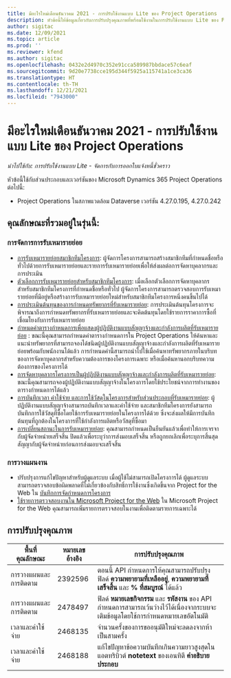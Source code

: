 ```yaml
---
title: มีอะไรใหม่เดือนธันวาคม 2021 - การปรับใช้งานแบบ Lite ของ Project Operations
description: หัวข้อนี้ให้ข้อมูลเกี่ยวกับการปรับปรุงคุณภาพที่พร้อมใช้งานในการปรับใช้งานแบบ Lite ของ Project Operations ประจำเดือนธันวาคม 2021
author: sigitac
ms.date: 12/09/2021
ms.topic: article
ms.prod: ''
ms.reviewer: kfend
ms.author: sigitac
ms.openlocfilehash: 0432e2d4970c352e91cca589987bbdace57c6eaf
ms.sourcegitcommit: 9d20e7738cce195d344f5925a115741a1ce3ca36
ms.translationtype: HT
ms.contentlocale: th-TH
ms.lasthandoff: 12/21/2021
ms.locfileid: "7943000"
---
```

# <a name="whats-new-december-2021---project-operations-lite-deployment"></a>มีอะไรใหม่เดือนธันวาคม 2021 - การปรับใช้งานแบบ Lite ของ Project Operations

_นำไปใช้กับ: การปรับใช้งานแบบ Lite - จัดการกับการออกใบแจ้งหนี้ชั่วคราว_

หัวข้อนี้ใช้กับส่วนประกอบและเวอร์ชันของ Microsoft Dynamics 365 Project Operations ต่อไปนี้:

- Project Operations ในสภาพแวดล้อม Dataverse เวอร์ชัน 4.27.0.195, 4.27.0.242


## <a name="features-included-in-this-release"></a>คุณลักษณะที่รวมอยู่ในรุ่นนี้:

### <a name="subcontract-management"></a>การจัดการการรับเหมารายย่อย 

- [การรับเหมารายย่อยสมาชิกทีมโครงการ](../subcontracting/subcontracting-project-team-members.md): ผู้จัดการโครงการสามารถสร้างสมาชิกทีมที่กำหนดชื่อหรือทั่วไปด้วยการรับเหมารายย่อยและรายการรับเหมารายย่อยเพื่อให้ส่งผลต่อการจัดหาบุคลากรและการประเมิน
- [ตัวเลือกการรับเหมารายย่อยสำหรับสมาชิกทีมโครงการ](../subcontracting/subcon-options.md): เมื่อเลือกตัวเลือกการจัดหาบุคลากรสำหรับสมาชิกทีมโครงการที่กำหนดชื่อหรือทั่วไป ผู้จัดการโครงการสามารถตรวจสอบการรับเหมารายย่อยที่มีอยู่หรือสร้างการรับเหมารายย่อยใหม่สำหรับสมาชิกทีมโครงการหนึ่งคนขึ้นไปได้ 
- [การประเมินต้นทุนของการกำหนดทรัพยากรที่รับเหมารายย่อย](../subcontracting/costing-subcon-ra.md): การประเมินต้นทุนโครงการจะพิจารณาถึงการกำหนดทรัพยากรที่รับเหมารายย่อยและจะคิดต้นทุนโดยใช้รายการราคาการซื้อที่เชื่อมโยงกับการรับเหมารายย่อย 
- [กำหนดค่าตารางกำหนดการเพื่อแสดงผู้ปฏิบัติงานแบบสัญญาจ้างและกำลังการผลิตที่รับเหมารายย่อย](../subcontracting/configure-sb-subcon.md) : ขณะนี้คุณสามารถกำหนดค่าตารางกำหนดการใน Project Operations ให้ค้นหาและแนะนำทรัพยากรที่สามารถจองได้ชนิดผู้ปฏิบัติงานแบบสัญญาจ้างและกำลังการผลิตที่รับเหมารายย่อยพร้อมกับพนักงานได้แล้ว การกำหนดค่านี้สามารถนำไปใช้เมื่อค้นหาทรัพยากรภายในบริบทของการจัดหาบุคลากรสำหรับความต้องการของโครงการเฉพาะ หรือเมื่อค้นหานอกบริบทความต้องการของโครงการได้
- [การจัดหาบุคลากรโครงการเป็นผู้ปฏิบัติงานแบบสัญญาจ้างและกำลังการผลิตที่รับเหมารายย่อย](../subcontracting/staffing-cw.md): ขณะนี้คุณสามารถจองผู้ปฏิบัติงานแบบสัญญาจ้างในโครงการโดยใช้ประโยชน์จากการทำงานของตารางกำหนดการได้แล้ว
- [การบันทึกเวลา ค่าใช้จ่าย และการใช้วัสดุในโครงการสำหรับส่วนประกอบที่รับเหมารายย่อย](../subcontracting/recording-subcon-actuals.md): ผู้ปฏิบัติงานแบบสัญญาจ้างสามารถบันทึกเวลาและค่าใช้จ่าย และสมาชิกทีมโครงการยังสามารถบันทึกการใช้วัสดุที่ซื้อโดยใช้การรับเหมารายย่อยในโครงการได้ด้วย ซึ่งจะส่งผลให้มีการบันทึกต้นทุนที่ถูกต้องในโครงการที่ใช้กำลังการผลิตหรือวัสดุที่ซื้อมา
- [การเปลี่ยนสถานะในการรับเหมารายย่อย](../subcontracting/subcon-states.md): คุณสามารถกำหนดเป็นยืนยันแล้วเพื่อทำให้การเจรจากับผู้จัดจำหน่ายเสร็จสิ้น ปิดแล้วเพื่อระบุว่าการส่งมอบเสร็จสิ้น หรือถูกยกเลิกเพื่อระบุการสิ้นสุดสัญญากับผู้จัดจำหน่ายก่อนการส่งมอบจะเสร็จสิ้น

### <a name="task-planning"></a>การวางแผนงาน
- ปรับปรุงการแก้ไขปัญหาสำหรับผู้ดูแลระบบ เมื่อผู้ใช้ไม่สามารถเปิดโครงการได้ ผู้ดูแลระบบสามารถตรวจสอบข้อผิดพลาดที่ไม่เกี่ยวข้องกับสิทธิ์การใช้งานซึ่งเกิดขึ้นจาก Project for the Web ใน [บันทึกการจัดกำหนดการโครงการ](../../project-management/schedule-api-logs.md)
- [ใช้รายการตรวจสอบงานใน Microsoft Project for the Web](https://support.microsoft.com/en-us/office/use-task-checklists-in-microsoft-project-for-the-web-c69bcf73-5c75-4ad3-9893-6d6f92360e9c) ใน Microsoft Project for the Web คุณสามารถเพิ่มรายการตรวจสอบในงานเพื่อติดตามรายการเฉพาะได้

## <a name="quality-updates"></a>การปรับปรุงคุณภาพ

| **พื้นที่คุณลักษณะ** | **หมายเลขอ้างอิง** | **การปรับปรุงคุณภาพ** |
| --- | --- | --- |
| การวางแผนและการติดตาม | 2392596 | ตอนนี้ API กำหนดการให้คุณสามารถปรับปรุงฟิลด์ **ความพยายามที่เหลืออยู่**, **ความพยายามที่เสร็จสิ้น** และ **% ที่สมบูรณ์** ได้แล้ว |
| การวางแผนและการติดตาม | 2478497 | ฟิลด์ **หมายเลขกิจกรรม** และ **รหัสงาน** ของ API กำหนดการสามารถเว้นว่างไว้ได้เนื่องจากระบบจะเติมข้อมูลโดยใช้การกำหนดหมายเลขอัตโนมัติ|
| เวลาและค่าใช้จ่าย | 2468135 | จำนวนครั้งของการขออนุมัติใหม่จะลดลงจากห้าเป็นสามครั้ง |
| เวลาและค่าใช้จ่าย | 2468188 | แก้ไขปัญหาข้อความบันทึกเกินความยาวสูงสุดในแอตทริบิวต์ **notetext** ของเอนทิตี **คำอธิบายประกอบ** |
